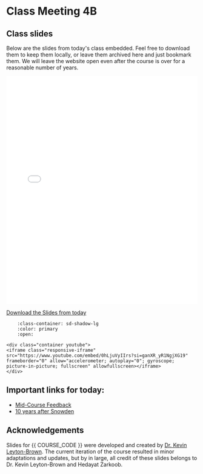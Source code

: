 # Class Meeting 4B

## Class slides

Below are the slides from today's class embedded.
Feel free to download them to keep them locally, or leave them archived here and just bookmark them.
We will leave the website open even after the course is over for a reasonable number of years.

<div>
<iframe src="../../2024_S2_Class4B.pdf" width="100%" height="600px" frameBorder="0"> </iframe>
</div>

[Download the Slides from today](https://github.com/ubc-cs/cpsc430/raw/main/files/2024_S2_Class4B.pdf)

```{dropdown} 1. Edward Snowden initial Interview
    :class-container: sd-shadow-lg
    :color: primary
    :open:

<div class="container youtube">
<iframe class="responsive-iframe" src="https://www.youtube.com/embed/0hLjuVyIIrs?si=ganXR_yR1NgjXG19" frameborder="0" allow="accelerometer; autoplay="0"; gyroscope; picture-in-picture; fullscreen" allowfullscreen></iframe>
</div>
```

## Important links for today:

- [Mid-Course Feedback](https://bit.ly/cpsc430_2024S2)
- [10 years after Snowden](https://www.youtube.com/watch?v=sb8zQPye5_I&pp=ygUWMTAgeWVhcnMgYWZ0ZXIgc25vd2Rlbg%3D%3D)

## Acknowledgements

Slides for {{ COURSE_CODE }} were developed and created by [Dr. Kevin Leyton-Brown](https://www.cs.ubc.ca/~kevinlb/). The current iteration of the course resulted in minor adaptations and updates, but by in large, all credit of these slides belongs to Dr. Kevin Leyton-Brown and Hedayat Zarkoob.